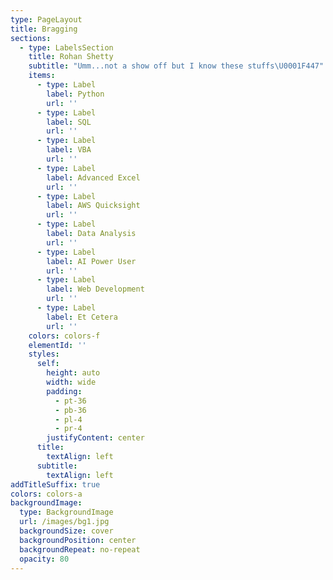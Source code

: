 ```yaml
---
type: PageLayout
title: Bragging
sections:
  - type: LabelsSection
    title: Rohan Shetty
    subtitle: "Umm...not a show off but I know these stuffs\U0001F447"
    items:
      - type: Label
        label: Python
        url: ''
      - type: Label
        label: SQL
        url: ''
      - type: Label
        label: VBA
        url: ''
      - type: Label
        label: Advanced Excel
        url: ''
      - type: Label
        label: AWS Quicksight
        url: ''
      - type: Label
        label: Data Analysis
        url: ''
      - type: Label
        label: AI Power User
        url: ''
      - type: Label
        label: Web Development
        url: ''
      - type: Label
        label: Et Cetera
        url: ''
    colors: colors-f
    elementId: ''
    styles:
      self:
        height: auto
        width: wide
        padding:
          - pt-36
          - pb-36
          - pl-4
          - pr-4
        justifyContent: center
      title:
        textAlign: left
      subtitle:
        textAlign: left
addTitleSuffix: true
colors: colors-a
backgroundImage:
  type: BackgroundImage
  url: /images/bg1.jpg
  backgroundSize: cover
  backgroundPosition: center
  backgroundRepeat: no-repeat
  opacity: 80
---
```

